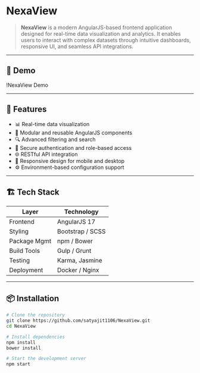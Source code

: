 # NexaView

> **NexaView** is a modern AngularJS-based frontend application designed for real-time data visualization and analytics. It enables users to interact with complex datasets through intuitive dashboards, responsive UI, and seamless API integrations.

---

## 📸 Demo

!NexaView Demo

---

## 🚀 Features

- 📊 Real-time data visualization
- 🧩 Modular and reusable AngularJS components
- 🔍 Advanced filtering and search
- 🔐 Secure authentication and role-based access
- 🌐 RESTful API integration
- 📱 Responsive design for mobile and desktop
- ⚙️ Environment-based configuration support

---

## 🏗️ Tech Stack

| Layer         | Technology            |
|---------------|------------------------|
| Frontend      | AngularJS 17         |
| Styling       | Bootstrap / SCSS       |
| Package Mgmt  | npm / Bower            |
| Build Tools   | Gulp / Grunt           |
| Testing       | Karma, Jasmine         |
| Deployment    | Docker / Nginx         |

---

## 📦 Installation

```bash
# Clone the repository
git clone https://github.com/satyajit1106/NexaView.git
cd NexaView

# Install dependencies
npm install
bower install

# Start the development server
npm start
